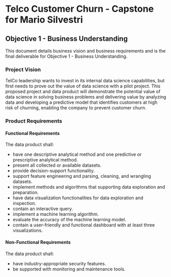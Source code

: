 # Telco Customer Churn - Capstone for Mario Silvestri

## Objective 1 - Business Understanding

This document details business vision and business requirements and is the final deliverable for Objective 1 - Business Understanding.

### Project Vision

TelCo leadership wants to invest in its internal data science capabilities, but first needs to prove out the value of data science with a pilot project. This proposed project and data product will demonstrate the potential value of data science in solving business problems and delivering value by analyzing data and developing a predictive model that identifies customers at high risk of churning, enabling the company to prevent customer churn.

### Product Requirements

#### Functional Requirements

The data product shall:
* have one descriptive analytical method and one predictive or prescriptive analytical method.
* present all collected or available datasets.
* provide decision-support functionality.
* support feature engineering and parsing, cleaning, and wrangling datasets.
* implement methods and algorithms that supporting data exploration and preparation.
* have data visualization functionalities for data exploration and inspection.
* contain an interactive query.
* implement a machine learning algorithm.
* evaluate the accuracy of the machine learning model.
* contain a user-friendly and functional dashboard with at least three visualizations.

#### Non-Functional Requirements

The data product shall:
* have industry-appropriate security features.
* be supported with monitoring and maintenance tools.
